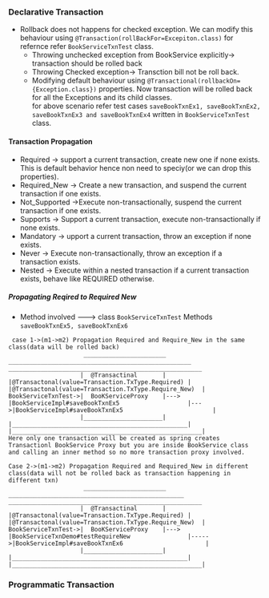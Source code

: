 
### Declarative Transaction
- Rollback does not happens for checked exception. We can modify this behaviour using ```@Transaction(rollBackFor=Excepiton.class)``` for refernce refer ```BookServiceTxnTest``` class.
  - Throwing unchecked exception from BookService explicitly-> transaction should be rolled back
  - Throwing Checked exception-> Transction bill not be roll back.
  - Modifying default behaviour using 
    ```@Transactional(rollbackOn={Exception.class})``` properties. Now transaction will be rolled back for all the Exceptions and its child classes.<br/>
    for above scenario refer test cases ```saveBookTxnEx1, saveBookTxnEx2, saveBookTxnEx3 and saveBookTxnEx4``` written in ```BookServiceTxnTest``` class.
#### Transaction Propagation
- Required -> support a current transaction, create new one if none exists. This is default behavior hence non need to speciy(or we can drop this properties).
- Required_New -> Create a new transaction, and suspend the current transaction if one exists.
- Not_Supported ->Execute non-transactionally, suspend the current transaction if one exists.
- Supports -> Support a current transaction, execute non-transactionally if none exists.
- Mandatory -> upport a current transaction, throw an exception if none exists.
- Never -> Execute non-transactionally, throw an exception if a transaction exists.
- Nested -> Execute within a nested transaction if a current transaction exists, behave like REQUIRED otherwise.

##### Propagating Reqired to Required New
- Method involved ---> class ```BookServiceTxnTest``` Methods ```saveBookTxnEx5, saveBookTxnEx6 ```
```
 case 1->(m1->m2) Propagation Required and Require_New in the same class(data will be rolled back)
                     _______________________     ___________________________________________________      ______________________________________________________
                    |  @Transactinal       |     |@Transactonal(value=Transaction.TxType.Required) |      |@Transactonal(value=Transaction.TxType.Require_New)  | BookServiceTxnTest->|  BooKServiceProxy    |---> |BookServiceImpl#saveBookTxnEx5                   |--->|BookServiceImpl#saveBookTxnEx5                         |
                    |______________________|     |_________________________________________________|      |_____________________________________________________|
Here only one transaction will be created as spring creates Transactionl BookService Proxy but you are inside BookService class and calling an inner method so no more transaction proxy involved.

Case 2->(m1->m2) Propagation Required and Required_New in different class(data will not be rolled back as transaction happening in different txn)
                     _______________________      _________________________________________________       ______________________________________________________
                    |  @Transactinal       |     |@Transactonal(value=Transaction.TxType.Required) |      |@Transactonal(value=Transaction.TxType.Require_New)  | BookServiceTxnTest->|  BooKServiceProxy    |---> |BookServiceTxnDemo#testRequireNew                |----->|BookServiceImpl#saveBookTxnEx6                       |
                    |______________________|     |_________________________________________________|      |_____________________________________________________|

```

### Programmatic Transaction
